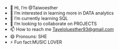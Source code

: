 - 👋 Hi, I’m @Taiwoesther
- 👀 I’m interested in learning more in DATA analytics
- 🌱 I’m currently learning SQL
- 💞️ I’m looking to collaborate on PROJECTS 
- 📫 How to reach me Tayeloluesther93@gmail.com
- 😄 Pronouns: SHE
- ⚡ Fun fact:MUSIC LOVER

<!---
Taiwoesther/Taiwoesther is a ✨ special ✨ repository because its `README.md` (this file) appears on your GitHub profile.
You can click the Preview link to take a look at your changes.
--->
